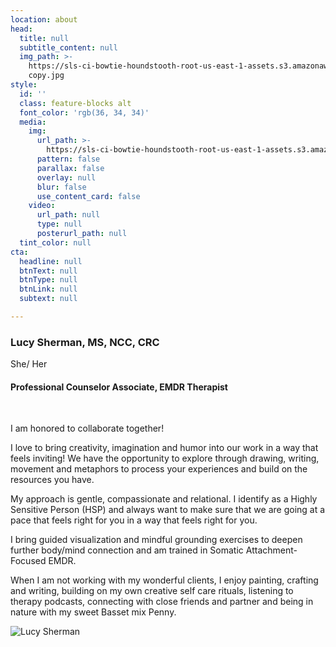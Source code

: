 ```yaml
---
location: about
head:
  title: null
  subtitle_content: null
  img_path: >-
    https://sls-ci-bowtie-houndstooth-root-us-east-1-assets.s3.amazonaws.com/NickArrasate/perceptivecounseling/1645997456135-IMG_2230
    copy.jpg
style:
  id: ''
  class: feature-blocks alt
  font_color: 'rgb(36, 34, 34)'
  media:
    img:
      url_path: >-
        https://sls-ci-bowtie-houndstooth-root-us-east-1-assets.s3.amazonaws.com/NickArrasate/perceptivecounseling/1645399606933-eberhard-grossgasteiger-S-2Ukb_VqpA-unsplash.jpg
      pattern: false
      parallax: false
      overlay: null
      blur: false
      use_content_card: false
    video:
      url_path: null
      type: null
      posterurl_path: null
  tint_color: null
cta:
  headline: null
  btnText: null
  btnType: null
  btnLink: null
  subtext: null

---
```

<div class="d-flex align-items-center justify-content-around row">
<div class="col-md-6">
<h3>Lucy Sherman, MS, NCC, CRC</h3>
<p>She/ Her</p>
<h4>Professional Counselor Associate, EMDR Therapist</h4>
<p>&nbsp;</p>
<p>I am honored to collaborate together!</p>
<p>I love to bring creativity, imagination and humor into our work in a way that feels inviting! We have the opportunity to explore through drawing, writing, movement and metaphors to process your experiences and build on the resources you have.&nbsp;</p>
<p>My approach is gentle, compassionate and relational. I identify as a Highly Sensitive Person (HSP) and always want to make sure that we are going at a pace that feels right for you in a way that feels right for you.</p>
<p>I bring guided visualization and mindful grounding exercises to deepen further body/mind connection and am trained in Somatic Attachment-Focused EMDR.</p>
<p>When I am not working with my wonderful clients, I enjoy painting, crafting and writing, building on my own creative self care rituals, listening to therapy podcasts, connecting with close friends and partner and being in nature with my sweet Basset mix Penny.&nbsp;</p>
</div>
<div class="col-md-6 col-lg-4 text-center d-flex align-items-center"><img src="{{ page.head.img_path }}" alt="Lucy Sherman" /></div>
</div>
